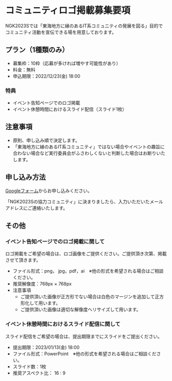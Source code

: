 # コミュニティロゴ掲載募集要項
NGK2023Sでは「東海地方に縁のあるIT系コミュニティの発展を図る」目的でコミュニティ活動を宣伝できる場を用意しております。

## プラン（1種類のみ）

* 募集枠：10枠（応募が多ければ増やす可能性があり）
* 料金：無料
* 申込期限：2022/12/23(金) 18:00

### 特典
* イベント告知ページでのロゴ掲載
* イベント休憩時間におけるスライド配信（スライド1枚）

## 注意事項
* 原則、申し込み順で決定します。
* 「東海地方に縁のあるIT系コミュニティ」ではない場合やイベントの趣旨に合わない場合など実行委員会がふさわしくないと判断した場合はお断りいたします。

## 申し込み方法
[Googleフォーム](https://docs.google.com/forms/d/e/1FAIpQLScbjVzbh4rcjslGmeryL8I4CT5XgwveX49GRNIrPXeWBh67uQ/viewform)からお申し込みください。

「NGK2023Sの協力コミュニティ」に決まりましたら、入力いただいたメールアドレスにご連絡いたします。


## その他

### イベント告知ページでのロゴ掲載に関して
ロゴ掲載をご希望の場合は、ロゴ画像をご提供ください。ご提供頂き次第、掲載させて頂きます。

* ファイル形式：png， jpg，pdf，ai　※他の形式を希望される場合はご相談ください。
* 推奨解像度：768px × 768px
* 注意事項
    * ご提供頂いた画像が正方形でない場合は白色のマージンを追加して正方形化して用います。
    * ご提供頂いた画像は適切な解像度へリサイズして用います。

### イベント休憩時間におけるスライド配信に関して
スライド配信をご希望の場合は、提出期限までにスライドをご提出ください。

* 提出期限：2023/01/13(金) 18:00
* ファイル形式：PowerPoint　※他の形式を希望される場合はご相談ください。
* スライド数：1枚
* 推奨アスペクト比： 16 : 9

